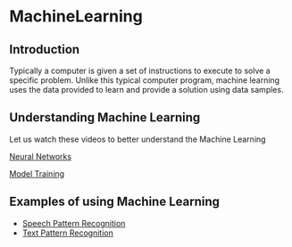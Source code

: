 # MachineLearning
## Introduction

Typically a computer is given a set of instructions to execute to solve a specific problem.  Unlike this typical computer program, machine learning uses the data provided to learn and provide a solution using data samples.

## Understanding Machine Learning

Let us watch these videos to better understand the Machine Learning

[Neural Networks](https://www.youtube.com/watch?v=bHvf7Tagt18)

[Model Training](https://youtu.be/3BhkeY974Rg)

## Examples of using Machine Learning

- [Speech Pattern Recognition](https://doc-0o-34-docs.googleusercontent.com/docs/securesc/1693fij4psv7dflj6iorod2e9psktflo/57f32i2g9ks5q68tifi4rqi4rffivd39/1670217450000/03564927262939456138/03564927262939456138/1tBDeIk6NwLh0PBLGwKoizlkNY_N7-D6K?e=download&authuser=0)
- [Text Pattern Recognition](https://doc-00-34-docs.googleusercontent.com/docs/securesc/1693fij4psv7dflj6iorod2e9psktflo/8ir94qjid7fb1vcojfc20vb1ljconsin/1670217450000/03564927262939456138/03564927262939456138/16fMIHi_4gN8yF0cF7fXCWDpNBj8hyO2f?e=download&authuser=0)

